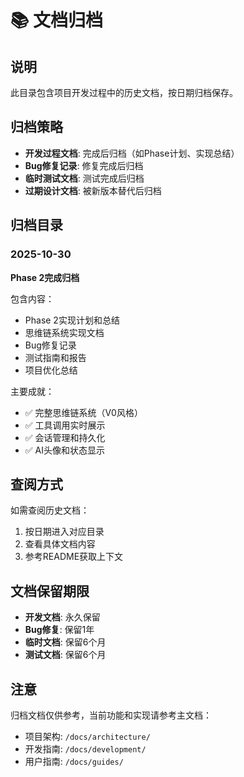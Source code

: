 # 📚 文档归档

## 说明

此目录包含项目开发过程中的历史文档，按日期归档保存。

## 归档策略

- **开发过程文档**: 完成后归档（如Phase计划、实现总结）
- **Bug修复记录**: 修复完成后归档
- **临时测试文档**: 测试完成后归档
- **过期设计文档**: 被新版本替代后归档

## 归档目录

### 2025-10-30
**Phase 2完成归档**

包含内容：
- Phase 2实现计划和总结
- 思维链系统实现文档
- Bug修复记录
- 测试指南和报告
- 项目优化总结

主要成就：
- ✅ 完整思维链系统（V0风格）
- ✅ 工具调用实时展示
- ✅ 会话管理和持久化
- ✅ AI头像和状态显示

## 查阅方式

如需查阅历史文档：
1. 按日期进入对应目录
2. 查看具体文档内容
3. 参考README获取上下文

## 文档保留期限

- **开发文档**: 永久保留
- **Bug修复**: 保留1年
- **临时文档**: 保留6个月
- **测试文档**: 保留6个月

## 注意

归档文档仅供参考，当前功能和实现请参考主文档：
- 项目架构: `/docs/architecture/`
- 开发指南: `/docs/development/`
- 用户指南: `/docs/guides/`

